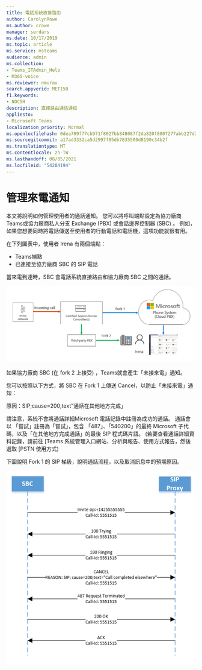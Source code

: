 ```yaml
---
title: 電話系統直接路由
author: CarolynRowe
ms.author: crowe
manager: serdars
ms.date: 10/17/2019
ms.topic: article
ms.service: msteams
audience: admin
ms.collection:
- Teams_ITAdmin_Help
- M365-voice
ms.reviewer: nmurav
search.appverid: MET150
f1.keywords:
- NOCSH
description: 直接路由通話通知
appliesto:
- Microsoft Teams
localization_priority: Normal
ms.openlocfilehash: 0dea709f77cb971f8027bb848087f2da820f8007277abb227d2130da3e6a9058
ms.sourcegitcommit: a17ad3332ca5d2997f85db7835500d8190c34b2f
ms.translationtype: MT
ms.contentlocale: zh-TW
ms.lasthandoff: 08/05/2021
ms.locfileid: "54284194"
---
```

# <a name="manage-call-notifications"></a>管理來電通知

本文將說明如何管理使用者的通話通知。 您可以將呼叫端點設定為協力廠商Teams或協力廠商私人分支 Exchange (PBX) 或會話邊界控制器 (SBC) 。  例如，如果您想要同時將電話傳送至使用者的行動電話和電話機，這項功能就很有用。   

在下列圖表中，使用者 Irena 有兩個端點：

- Teams端點
- 已連接至協力廠商 SBC 的 SIP 電話

當來電到達時，SBC 會電話系統直接路由和協力廠商 SBC 之間的通話。


![顯示分叉端點Teams圖表](media/direct-routing-call-notification-1.png)

如果協力廠商 SBC (在 fork 2 上接受) ，Teams就會產生「未接來電」通知。  

您可以按照以下方式，將 SBC 在 Fork 1 上傳送 Cancel，以防止「未接來電」通知：

原因：SIP;cause=200;text"通話在其他地方完成」 

請注意，系統不會將通話詳細Microsoft 電話記錄中註冊為成功的通話。 通話會以 「嘗試」註冊為「嘗試」，包含 「487」、「540200」的最終 Microsoft 子代碼，以及「在其他地方完成通話」的最後 SIP 程式碼片語。   (若要查看通話詳細資料記錄，請前往 [Teams 系統管理入口網站、分析與報告、使用方式報告，然後選取 [PSTN 使用方式) 


下圖說明 Fork 1 的 SIP 梯級，說明通話流程，以及取消訊息中的預期原因。 

![顯示分叉端點Teams圖表](media/direct-routing-call-notification-2.png)
